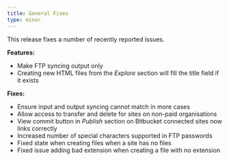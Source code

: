 ```yaml
---
title: General Fixes
type: minor
---
```


This release fixes a number of recently reported issues.

**Features:**

* Make FTP syncing output only
* Creating new HTML files from the *Explore* section will fill the title field if it exists

**Fixes:**

* Ensure input and output syncing cannot match in more cases
* Allow access to transfer and delete for sites on non-paid organisations
* View commit button in *Publish* section on Bitbucket connected sites now links correctly
* Increased number of special characters supported in FTP passwords
* Fixed state when creating files when a site has no files
* Fixed issue adding bad extension when creating a file with no extension